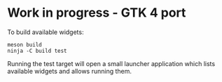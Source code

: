 # Work in progress - GTK 4 port


To build available widgets:

    meson build
    ninja -C build test

Running the test target will open a small launcher application which lists 
available widgets and allows running them.